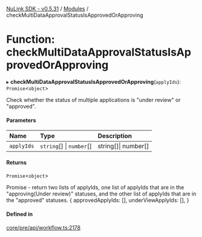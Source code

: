 [NuLink SDK - v0.5.31](../README.md) / [Modules](../modules.md) / checkMultiDataApprovalStatusIsApprovedOrApproving

# Function: checkMultiDataApprovalStatusIsApprovedOrApproving

▸ **checkMultiDataApprovalStatusIsApprovedOrApproving**(`applyIds`): `Promise`<`object`\>

Check whether the status of multiple applications is "under review" or "approved".

#### Parameters

| Name | Type | Description |
| :------ | :------ | :------ |
| `applyIds` | `string`[] \| `number`[] | string[]\| number[] |

#### Returns

`Promise`<`object`\>

Promise<object> - return two lists of applyIds, one list of applyIds that are in the "approving(Under review)" statuses, and the other list of applyIds that are in the "approved" statuses.
                 {
                  approvedApplyIds: [],
                  underViewApplyIds: [],
                 }

#### Defined in

[core/pre/api/workflow.ts:2178](https://github.com/NuLink-network/nulink-sdk/blob/f3f9a8b/src/core/pre/api/workflow.ts#L2178)

